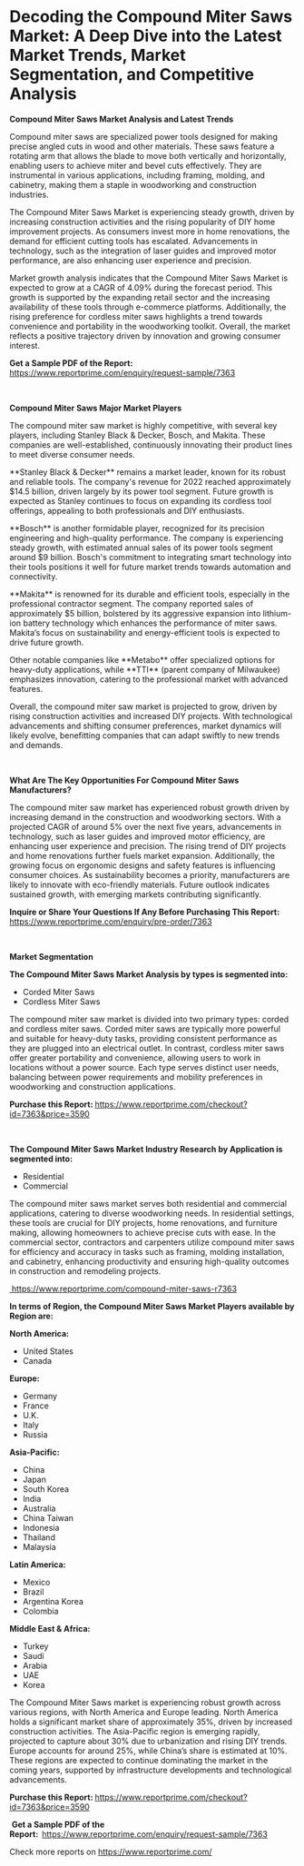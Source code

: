 <p><h1>Decoding the Compound Miter Saws Market: A Deep Dive into the Latest Market Trends, Market Segmentation, and Competitive Analysis</h1></p><p><strong>Compound Miter Saws Market Analysis and Latest Trends</strong></p>
<p><p>Compound miter saws are specialized power tools designed for making precise angled cuts in wood and other materials. These saws feature a rotating arm that allows the blade to move both vertically and horizontally, enabling users to achieve miter and bevel cuts effectively. They are instrumental in various applications, including framing, molding, and cabinetry, making them a staple in woodworking and construction industries.</p><p>The Compound Miter Saws Market is experiencing steady growth, driven by increasing construction activities and the rising popularity of DIY home improvement projects. As consumers invest more in home renovations, the demand for efficient cutting tools has escalated. Advancements in technology, such as the integration of laser guides and improved motor performance, are also enhancing user experience and precision.</p><p>Market growth analysis indicates that the Compound Miter Saws Market is expected to grow at a CAGR of 4.09% during the forecast period. This growth is supported by the expanding retail sector and the increasing availability of these tools through e-commerce platforms. Additionally, the rising preference for cordless miter saws highlights a trend towards convenience and portability in the woodworking toolkit. Overall, the market reflects a positive trajectory driven by innovation and growing consumer interest.</p></p>
<p><strong>Get a Sample PDF of the Report:&nbsp;</strong> <a href="https://www.reportprime.com/enquiry/request-sample/7363?utm_campaign=3031&utm_medium=2&utm_source=Github&utm_content=ia&utm_term=19032025&utm_id=compound-miter-saws">https://www.reportprime.com/enquiry/request-sample/7363</a></p>
<p>&nbsp;</p>
<p><strong>Compound Miter Saws Major Market Players</strong></p>
<p><p>The compound miter saw market is highly competitive, with several key players, including Stanley Black & Decker, Bosch, and Makita. These companies are well-established, continuously innovating their product lines to meet diverse consumer needs.</p><p>**Stanley Black & Decker** remains a market leader, known for its robust and reliable tools. The company's revenue for 2022 reached approximately $14.5 billion, driven largely by its power tool segment. Future growth is expected as Stanley continues to focus on expanding its cordless tool offerings, appealing to both professionals and DIY enthusiasts.</p><p>**Bosch** is another formidable player, recognized for its precision engineering and high-quality performance. The company is experiencing steady growth, with estimated annual sales of its power tools segment around $9 billion. Bosch's commitment to integrating smart technology into their tools positions it well for future market trends towards automation and connectivity.</p><p>**Makita** is renowned for its durable and efficient tools, especially in the professional contractor segment. The company reported sales of approximately $5 billion, bolstered by its aggressive expansion into lithium-ion battery technology which enhances the performance of miter saws. Makita’s focus on sustainability and energy-efficient tools is expected to drive future growth.</p><p>Other notable companies like **Metabo** offer specialized options for heavy-duty applications, while **TTI** (parent company of Milwaukee) emphasizes innovation, catering to the professional market with advanced features.</p><p>Overall, the compound miter saw market is projected to grow, driven by rising construction activities and increased DIY projects. With technological advancements and shifting consumer preferences, market dynamics will likely evolve, benefitting companies that can adapt swiftly to new trends and demands.</p></p>
<p>&nbsp;</p>
<p><strong>What Are The Key Opportunities For Compound Miter Saws Manufacturers?</strong></p>
<p><p>The compound miter saw market has experienced robust growth driven by increasing demand in the construction and woodworking sectors. With a projected CAGR of around 5% over the next five years, advancements in technology, such as laser guides and improved motor efficiency, are enhancing user experience and precision. The rising trend of DIY projects and home renovations further fuels market expansion. Additionally, the growing focus on ergonomic designs and safety features is influencing consumer choices. As sustainability becomes a priority, manufacturers are likely to innovate with eco-friendly materials. Future outlook indicates sustained growth, with emerging markets contributing significantly.</p></p>
<p><strong>Inquire or Share Your Questions If Any Before Purchasing This Report:</strong> <a href="https://www.reportprime.com/enquiry/pre-order/7363?utm_campaign=3031&utm_medium=2&utm_source=Github&utm_content=ia&utm_term=19032025&utm_id=compound-miter-saws">https://www.reportprime.com/enquiry/pre-order/7363</a></p>
<p>&nbsp;</p>
<p><strong>Market Segmentation</strong></p>
<p><strong>The Compound Miter Saws Market Analysis by types is segmented into:</strong></p>
<p><ul><li>Corded Miter Saws</li><li>Cordless Miter Saws</li></ul></p>
<p><p>The compound miter saw market is divided into two primary types: corded and cordless miter saws. Corded miter saws are typically more powerful and suitable for heavy-duty tasks, providing consistent performance as they are plugged into an electrical outlet. In contrast, cordless miter saws offer greater portability and convenience, allowing users to work in locations without a power source. Each type serves distinct user needs, balancing between power requirements and mobility preferences in woodworking and construction applications.</p></p>
<p><strong>Purchase this Report:&nbsp;</strong><a href="https://www.reportprime.com/checkout?id=7363&price=3590&utm_campaign=3031&utm_medium=2&utm_source=Github&utm_content=ia&utm_term=19032025&utm_id=compound-miter-saws">https://www.reportprime.com/checkout?id=7363&price=3590</a></p>
<p>&nbsp;</p>
<p><strong>The Compound Miter Saws Market Industry Research by Application is segmented into:</strong></p>
<p><ul><li>Residential</li><li>Commercial</li></ul></p>
<p><p>The compound miter saws market serves both residential and commercial applications, catering to diverse woodworking needs. In residential settings, these tools are crucial for DIY projects, home renovations, and furniture making, allowing homeowners to achieve precise cuts with ease. In the commercial sector, contractors and carpenters utilize compound miter saws for efficiency and accuracy in tasks such as framing, molding installation, and cabinetry, enhancing productivity and ensuring high-quality outcomes in construction and remodeling projects.</p></p>
<p><a href="https://www.reportprime.com/compound-miter-saws-r7363?utm_campaign=3031&utm_medium=2&utm_source=Github&utm_content=ia&utm_term=19032025&utm_id=compound-miter-saws">&nbsp;https://www.reportprime.com/compound-miter-saws-r7363</a></p>
<p><strong>In terms of Region, the Compound Miter Saws Market Players available by Region are:</strong></p>
<p>
    <p> <strong> North America: </strong>
        <ul>
            <li>United States</li>
            <li>Canada</li>
        </ul>
        </p> 
    <p> <strong> Europe: </strong>
        <ul>
            <li>Germany</li>
            <li>France</li>
            <li>U.K.</li>
            <li>Italy</li>
            <li>Russia</li>
        </ul>
        </p> 
    <p> <strong> Asia-Pacific: </strong>
        <ul>
            <li>China</li>
            <li>Japan</li>
            <li>South Korea</li>
            <li>India</li>
            <li>Australia</li>
            <li>China Taiwan</li>
            <li>Indonesia</li>
            <li>Thailand</li>
            <li>Malaysia</li>
        </ul>
        </p> 
    <p> <strong> Latin America: </strong>
        <ul>
            <li>Mexico</li>
            <li>Brazil</li>
            <li>Argentina Korea</li>
            <li>Colombia</li>
        </ul>
        </p> 
    <p> <strong> Middle East & Africa: </strong>
        <ul>
            <li>Turkey</li>
            <li>Saudi</li>
            <li>Arabia</li>
            <li>UAE</li>
            <li>Korea</li>
        </ul>
    </p>
    </p>
<p><p>The Compound Miter Saws market is experiencing robust growth across various regions, with North America and Europe leading. North America holds a significant market share of approximately 35%, driven by increased construction activities. The Asia-Pacific region is emerging rapidly, projected to capture about 30% due to urbanization and rising DIY trends. Europe accounts for around 25%, while China’s share is estimated at 10%. These regions are expected to continue dominating the market in the coming years, supported by infrastructure developments and technological advancements.</p></p>
<p><strong>Purchase this Report: </strong><a href="https://www.reportprime.com/checkout?id=7363&price=3590&utm_campaign=3031&utm_medium=2&utm_source=Github&utm_content=ia&utm_term=19032025&utm_id=compound-miter-saws">https://www.reportprime.com/checkout?id=7363&price=3590</a></p>
<p>&nbsp;<strong>Get a Sample PDF of the Report:&nbsp;&nbsp;</strong><a href="https://www.reportprime.com/enquiry/request-sample/7363?utm_campaign=3031&utm_medium=2&utm_source=Github&utm_content=ia&utm_term=19032025&utm_id=compound-miter-saws">https://www.reportprime.com/enquiry/request-sample/7363</a></p>
<p><strong></strong></p>
<p>Check more reports on <a href="https://www.reportprime.com/?utm_campaign=3031&utm_medium=2&utm_source=Github&utm_content=ia&utm_term=19032025&utm_id=compound-miter-saws">https://www.reportprime.com/</a></p>